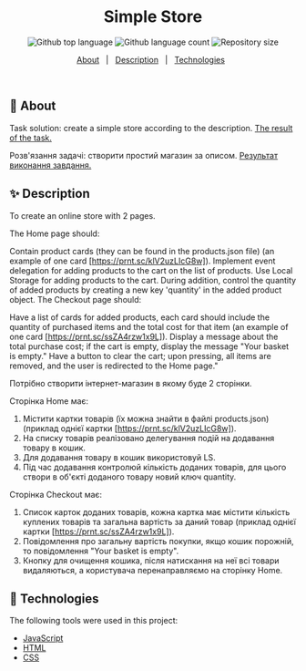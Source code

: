 <h1 align="center">Simple Store</h1>

<p align="center">
  <img alt="Github top language" src="https://img.shields.io/github/languages/top/Maryna-Korbet/simple-store-js?color=56BEB8">

  <img alt="Github language count" src="https://img.shields.io/github/languages/count/Maryna-Korbet/simple-store-js?color=56BEB8">

  <img alt="Repository size" src="https://img.shields.io/github/repo-size/Maryna-Korbet/simple-store-js?color=56BEB8">

</p>

<p align="center">
  <a href="#dart-about">About</a> &#xa0; | &#xa0; 
  <a href="#sparkles-features">Description</a> &#xa0; | &#xa0;
  <a href="#rocket-technologies">Technologies</a> &#xa0; 
</p>

<br>

## :dart: About

Task solution: create a simple store according to the description.
<a href="https://maryna-korbet.github.io/simple-store-js/">The result of the
task.</a> &#xa0;

Розв'язання задачі: створити простий магазин за описом.
<a href="https://maryna-korbet.github.io/simple-store-js/">Результат виконання
завдання.</a> &#xa0;

## :sparkles: Description

To create an online store with 2 pages.

The Home page should:

Contain product cards (they can be found in the products.json file) (an example
of one card [https://prnt.sc/klV2uzLIcG8w]). Implement event delegation for
adding products to the cart on the list of products. Use Local Storage for
adding products to the cart. During addition, control the quantity of added
products by creating a new key 'quantity' in the added product object. The
Checkout page should:

Have a list of cards for added products, each card should include the quantity
of purchased items and the total cost for that item (an example of one card
[https://prnt.sc/ssZA4rzw1x9L]). Display a message about the total purchase
cost; if the cart is empty, display the message "Your basket is empty." Have a
button to clear the cart; upon pressing, all items are removed, and the user is
redirected to the Home page."

Потрібно створити інтернет-магазин в якому буде 2 сторінки.

Сторінка Home має:

1. Містити картки товарів (їх можна знайти в файлі products.json) (приклад
   однієї картки [https://prnt.sc/klV2uzLIcG8w]).
2. На списку товарів реалізовано делегування подій на додавання товару в кошик.
3. Для додавання товару в кошик використовуй LS.
4. Під час додавання контролюй кількість доданих товарів, для цього створи в
   об'єкті доданого товару новий ключ quantity.

Сторінка Checkout має:

1. Список карток доданих товарів, кожна картка має містити кількість куплених
   товарів та загальна вартість за даний товар (приклад однієї картки
   [https://prnt.sc/ssZA4rzw1x9L]).
2. Повідомлення про загальну вартість покупки, якщо кошик порожній, то
   повідомлення "Your basket is empty".
3. Кнопку для очищення кошика, після натискання на неї всі товари видаляються, а
   користувача перенаправляємо на сторінку Home.

## :rocket: Technologies

The following tools were used in this project:

- [JavaScript](https://www.w3schools.com/js/)
- [HTML](https://www.w3schools.com/html/)
- [CSS](https://www.w3schools.com/css/)
